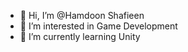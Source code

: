 - 👋 Hi, I’m @Hamdoon Shafieen
- 👀 I’m interested in Game Development
- 🌱 I’m currently learning Unity

<!---
HamdoonTheKnights/HamdoonTheKnights is a ✨ special ✨ repository because its `README.md` (this file) appears on your GitHub profile.
You can click the Preview link to take a look at your changes.
--->
